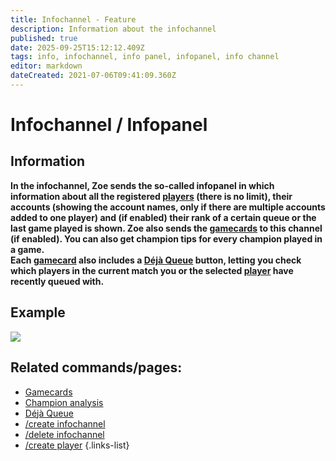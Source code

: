```yaml
---
title: Infochannel - Feature
description: Information about the infochannel
published: true
date: 2025-09-25T15:12:12.409Z
tags: info, infochannel, info panel, infopanel, info channel
editor: markdown
dateCreated: 2021-07-06T09:41:09.360Z
---
```


# Infochannel / Infopanel
## Information
**In the infochannel, Zoe sends the so-called infopanel in which information about all the registered [players](/en/terms/player) (there is no limit), their accounts (showing the account names, only if there are multiple accounts added to one player) and (if enabled) their rank of a certain queue or the last game played is shown. Zoe also sends the [gamecards](/en/features/gamecards) to this channel (if enabled). You can also get champion tips for every champion played in a game.**  
**Each [gamecard](/en/features/gamecards) also includes a [Déjà Queue](/en/terms/dejaqueue) button, letting you check which players in the current match you or the selected [player](/en/terms/player) have recently queued with.**
<br>

## Example
![](/img/features/infopanel.jpg)
<br>
 
## Related commands/pages:
- [Gamecards](/en/features/gamecards/)
- [Champion analysis](/en/features/champion-analysis)
- [Déjà Queue](/en/terms/dejaqueue)
- [/create infochannel](/en/commands/infochannel/create)
- [/delete infochannel](/en/commands/infochannel/delete)
- [/create player](/en/commands/player/create)
{.links-list}